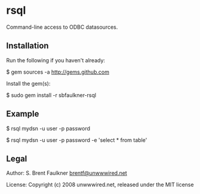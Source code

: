 # rsql

Command-line access to ODBC datasources.


## Installation

Run the following if you haven't already:

  $ gem sources -a http://gems.github.com
  
Install the gem(s):

  $ sudo gem install -r sbfaulkner-rsql

## Example

  $ rsql mydsn -u user -p password

  $ rsql mydsn -u user -p password -e 'select * from table'

## Legal

Author: S. Brent Faulkner <brentf@unwwwired.net>

License: Copyright (c) 2008 unwwwired.net, released under the MIT license
